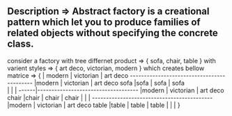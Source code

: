 Description => Abstract factory is a creational pattern which let you to produce families of related objects without specifying the concrete class.
---------------------------------------------------------------------------------------------
consider a factory with tree differnet product =>
{
	sofa,
	chair,
	table
}
with varient styles =>
{
	art deco,
	victorian,
	modern
}
which creates bellow matrice =>
{
	      |  modern  |  victorian  | art deco
	-------------------------------------------
	      |modern    |  victorian  | art deco
	sofa  |sofa      |  sofa       | sofa      
	      |		 |	       |
	------|------------------------------------
	      |modern    |  victorian  | art deco
	chair |chair     |  chair      | chair
	      |          |             |
	-------------------------------------------
	      |modern    |  victorian  | art deco
	table |table     |  table      | table
	      |          |             |
}
